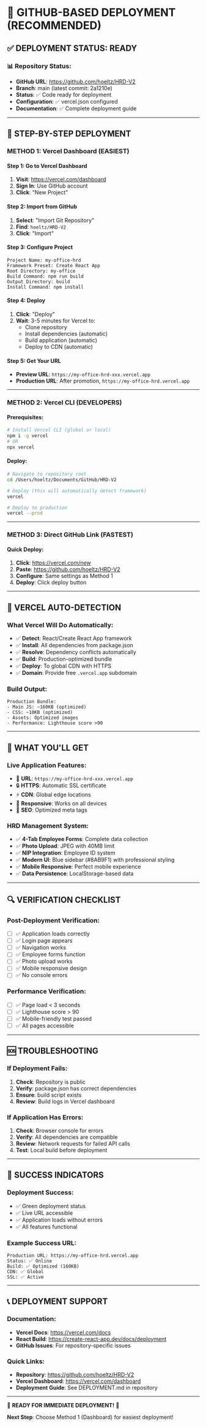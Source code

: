 # 🚀 GITHUB-BASED DEPLOYMENT (RECOMMENDED)

## ✅ **DEPLOYMENT STATUS: READY**

### 📊 **Repository Status:**
- **GitHub URL**: https://github.com/hoeltz/HRD-V2
- **Branch**: main (latest commit: 2a1210e)
- **Status**: ✅ Code ready for deployment
- **Configuration**: ✅ vercel.json configured
- **Documentation**: ✅ Complete deployment guide

---

## 🎯 **STEP-BY-STEP DEPLOYMENT**

### **METHOD 1: Vercel Dashboard (EASIEST)**

#### Step 1: Go to Vercel Dashboard
1. **Visit**: https://vercel.com/dashboard
2. **Sign In**: Use GitHub account
3. **Click**: "New Project"

#### Step 2: Import from GitHub
1. **Select**: "Import Git Repository"
2. **Find**: `hoeltz/HRD-V2`
3. **Click**: "Import"

#### Step 3: Configure Project
```
Project Name: my-office-hrd
Framework Preset: Create React App
Root Directory: my-office
Build Command: npm run build
Output Directory: build
Install Command: npm install
```

#### Step 4: Deploy
1. **Click**: "Deploy"
2. **Wait**: 3-5 minutes for Vercel to:
   - Clone repository
   - Install dependencies (automatic)
   - Build application (automatic)
   - Deploy to CDN (automatic)

#### Step 5: Get Your URL
- **Preview URL**: `https://my-office-hrd-xxx.vercel.app`
- **Production URL**: After promotion, `https://my-office-hrd.vercel.app`

---

### **METHOD 2: Vercel CLI (DEVELOPERS)**

#### Prerequisites:
```bash
# Install Vercel CLI (global or local)
npm i -g vercel
# OR
npx vercel
```

#### Deploy:
```bash
# Navigate to repository root
cd /Users/hoeltz/Documents/GitHub/HRD-V2

# Deploy (this will automatically detect framework)
vercel

# Deploy to production
vercel --prod
```

---

### **METHOD 3: Direct GitHub Link (FASTEST)**

#### Quick Deploy:
1. **Click**: https://vercel.com/new
2. **Paste**: https://github.com/hoeltz/HRD-V2
3. **Configure**: Same settings as Method 1
4. **Deploy**: Click deploy button

---

## 🔧 **VERCEL AUTO-DETECTION**

### **What Vercel Will Do Automatically:**
- ✅ **Detect**: React/Create React App framework
- ✅ **Install**: All dependencies from package.json
- ✅ **Resolve**: Dependency conflicts automatically
- ✅ **Build**: Production-optimized bundle
- ✅ **Deploy**: To global CDN with HTTPS
- ✅ **Domain**: Provide free `.vercel.app` subdomain

### **Build Output:**
```
Production Bundle:
- Main JS: ~160KB (optimized)
- CSS: ~10KB (optimized)
- Assets: Optimized images
- Performance: Lighthouse score >90
```

---

## 🎨 **WHAT YOU'LL GET**

### **Live Application Features:**
- 🚀 **URL**: `https://my-office-hrd-xxx.vercel.app`
- 🔒 **HTTPS**: Automatic SSL certificate
- ⚡ **CDN**: Global edge locations
- 📱 **Responsive**: Works on all devices
- 🎯 **SEO**: Optimized meta tags

### **HRD Management System:**
- ✅ **4-Tab Employee Forms**: Complete data collection
- ✅ **Photo Upload**: JPEG with 40MB limit
- ✅ **NIP Integration**: Employee ID system
- ✅ **Modern UI**: Blue sidebar (#8AB9F1) with professional styling
- ✅ **Mobile Responsive**: Perfect mobile experience
- ✅ **Data Persistence**: LocalStorage-based data

---

## 🔍 **VERIFICATION CHECKLIST**

### **Post-Deployment Verification:**
- [ ] ✅ Application loads correctly
- [ ] ✅ Login page appears
- [ ] ✅ Navigation works
- [ ] ✅ Employee forms function
- [ ] ✅ Photo upload works
- [ ] ✅ Mobile responsive design
- [ ] ✅ No console errors

### **Performance Verification:**
- [ ] ✅ Page load < 3 seconds
- [ ] ✅ Lighthouse score > 90
- [ ] ✅ Mobile-friendly test passed
- [ ] ✅ All pages accessible

---

## 🆘 **TROUBLESHOOTING**

### **If Deployment Fails:**
1. **Check**: Repository is public
2. **Verify**: package.json has correct dependencies
3. **Ensure**: build script exists
4. **Review**: Build logs in Vercel dashboard

### **If Application Has Errors:**
1. **Check**: Browser console for errors
2. **Verify**: All dependencies are compatible
3. **Review**: Network requests for failed API calls
4. **Test**: Local build before deployment

---

## 🎉 **SUCCESS INDICATORS**

### **Deployment Success:**
- ✅ Green deployment status
- ✅ Live URL accessible
- ✅ Application loads without errors
- ✅ All features functional

### **Example Success URL:**
```
Production URL: https://my-office-hrd.vercel.app
Status: ✅ Online
Build: ✅ Optimized (160KB)
CDN: ✅ Global
SSL: ✅ Active
```

---

## 📞 **DEPLOYMENT SUPPORT**

### **Documentation:**
- **Vercel Docs**: https://vercel.com/docs
- **React Build**: https://create-react-app.dev/docs/deployment
- **GitHub Issues**: For repository-specific issues

### **Quick Links:**
- **Repository**: https://github.com/hoeltz/HRD-V2
- **Vercel Dashboard**: https://vercel.com/dashboard
- **Deployment Guide**: See DEPLOYMENT.md in repository

---

🚀 **READY FOR IMMEDIATE DEPLOYMENT!** 🚀

**Next Step**: Choose Method 1 (Dashboard) for easiest deployment!